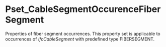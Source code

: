 # Pset_CableSegmentOccurenceFiberSegment

Properties of fiber segment occurrences. This property set is applicable to occurrences of _IfcCableSegment_ with predefined type FIBERSEGMENT.
<!-- end of short definition -->

